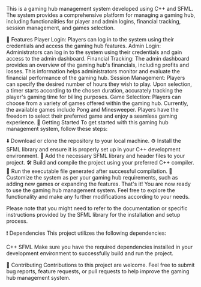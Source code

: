 This is a gaming hub management system developed using C++ and SFML. The system provides a comprehensive platform for managing a gaming hub, including functionalities for player and admin logins, financial tracking, session management, and games selection.

🌟 Features
Player Login: Players can log in to the system using their credentials and access the gaming hub features.
Admin Login: Administrators can log in to the system using their credentials and gain access to the admin dashboard.
Financial Tracking: The admin dashboard provides an overview of the gaming hub's financials, including profits and losses. This information helps administrators monitor and evaluate the financial performance of the gaming hub.
Session Management: Players can specify the desired number of hours they wish to play. Upon selection, a timer starts according to the chosen duration, accurately tracking the player's gaming time for billing purposes.
Game Selection: Players can choose from a variety of games offered within the gaming hub. Currently, the available games include Pong and Minesweeper. Players have the freedom to select their preferred game and enjoy a seamless gaming experience.
🚀 Getting Started
To get started with this  gaming hub management system, follow  these steps:

⬇️ Download or clone the repository to your local machine.
⚙️ Install the SFML library and ensure it is properly set up in your C++ development environment.
📁 Add the necessary SFML library and header files to your project.
🛠️ Build and compile the project using your preferred C++ compiler.
🏃 Run the executable file generated after successful compilation.
🎨 Customize the system as per your gaming hub requirements, such as adding new games or expanding the features.
That's it! You are now ready to use the gaming hub management system. Feel free to explore the functionality and make any further modifications according to your needs.

Please note that you might need to refer to the documentation or specific instructions provided by the SFML library for the installation and setup process.

❗ Dependencies
This project utilizes the following dependencies:

C++
SFML
Make sure you have the required dependencies installed in your development environment to successfully build and run the project.

🤝 Contributing
Contributions to this project are welcome. Feel free to submit bug reports, feature requests, or pull requests to help improve the gaming hub management system.
